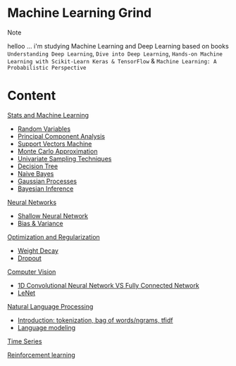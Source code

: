 
# Machine Learning Grind

> [!Note]
> helloo ...
> i'm studying Machine Learning and Deep Learning based on books `Understanding Deep Learning`, `Dive into Deep Learning`,  `Hands-on Machine Learning with Scikit-Learn Keras & TensorFlow` & `Machine Learning: A Probabilistic Perspective`

# Content


[Stats and Machine Learning]()

- [Random Variables](01-machine-learning/01-stats/01-random-variables/main.ipynb)
- [Principal Component Analysis](01-machine-learning/06-dimensionality-reduction/01-pca/main.ipynb)
- [Support Vectors Machine](01-machine-learning/03-svm/main.ipynb)
- [Monte Carlo Approximation](01-machine-learning/01-stats/02-monte-carlo/main.ipynb)
- [Univariate Sampling Techniques](01-machine-learning/01-stats/03-univariate-sampling-techniques/main.ipynb)
- [Decision Tree](01-machine-learning/04-decision-tree/main.ipynb)
- [Naive Bayes](01-machine-learning/01-stats/04-naives-bayes/main.ipynb)
- [Gaussian Processes](01-machine-learning/01-stats/06-gaussian-process/main.ipynb)
- [Bayesian Inference](01-machine-learning/01-stats/07-bayesian-inference/main.ipynb)


[Neural Networks](#neural-networks)
- [Shallow Neural Network](02-neural-networks/01-shallow-neural-network/main.ipynb)
- [Bias & Variance](02-neural-networks/02-deep-neural-network/01-bias-variance/main.ipynb)

[Optimization and Regularization](#optimization-and-regularization)
- [Weight Decay](03-optimization-and-regularization/10-weights-decay/main.ipynb)
- [Dropout](03-optimization-and-regularization/11-dropout/main.ipynb)

[Computer Vision](#computer-vision)
- [1D Convolutional Neural Network VS Fully Connected Network](04-cnn/01-mnist-conv1d/main.ipynb)
- [LeNet](04-cnn/03-le-net/main.ipynb)

[Natural Language Processing](#natural-language-processing)
- [Introduction: tokenization, bag of words/ngrams, tfidf](11-nlp/01-introduction/main.ipynb)
- [Language modeling](11-nlp/02-language-modeling/main.ipynb)

[Time Series](#time-series)

[Reinforcement learning](#reinforcement-learning)






